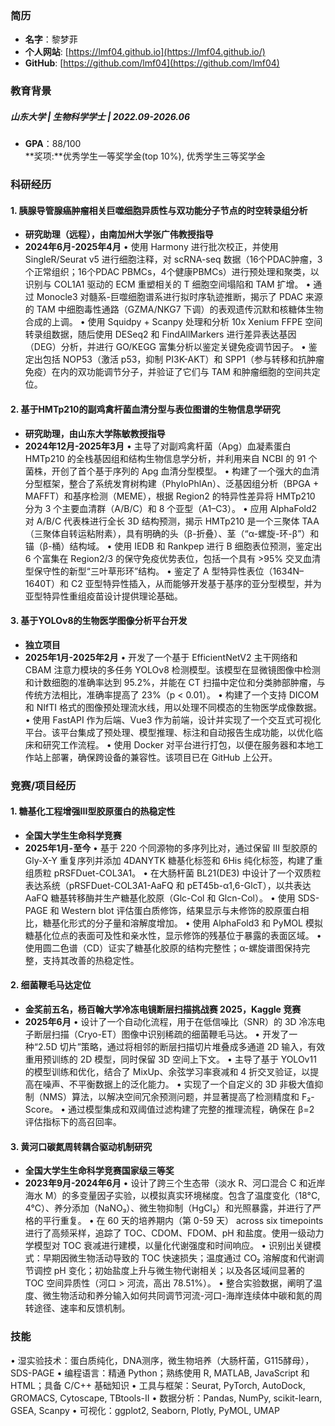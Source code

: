 ### **简历**
* **名字**：黎梦菲
* **个人网站**: [https://lmf04.github.io](https://lmf04.github.io/)
* **GitHub**: [https://github.com/lmf04](https://github.com/lmf04)

### **教育背景**
##### **山东大学** | 生物科学学士 | 2022.09-2026.06 <br>
 * **GPA**：88/100 <br>
**奖项:**优秀学生一等奖学金(top 10%), 优秀学生三等奖学金 

### **科研经历**
#### 1. 胰腺导管腺癌肿瘤相关巨噬细胞异质性与双功能分子节点的时空转录组分析
* **研究助理（远程），由南加州大学张广伟教授指导**
* **2024年6月-2025年4月**
• 使用 Harmony 进行批次校正，并使用 SingleR/Seurat v5 进行细胞注释，对 scRNA-seq 数据（16个PDAC肿瘤，3个正常组织；16个PDAC PBMCs，4个健康PBMCs）进行预处理和聚类，以识别与 COL1A1 驱动的 ECM 重塑相关的 T 细胞空间塌陷和 TAM 扩增。
• 通过 Monocle3 对髓系-巨噬细胞谱系进行拟时序轨迹推断，揭示了 PDAC 来源的 TAM 中细胞毒性通路（GZMA/NKG7 下调）的表观遗传沉默和核糖体生物合成的上调。
• 使用 Squidpy + Scanpy 处理和分析 10x Xenium FFPE 空间转录组数据，随后使用 DESeq2 和 FindAllMarkers 进行差异表达基因（DEG）分析，并进行 GO/KEGG 富集分析以鉴定关键免疫调节因子。
• 鉴定出包括 NOP53（激活 p53，抑制 PI3K-AKT）和 SPP1（参与转移和抗肿瘤免疫）在内的双功能调节分子，并验证了它们与 TAM 和肿瘤细胞的空间共定位。

#### 2. 基于HMTp210的副鸡禽杆菌血清分型与表位图谱的生物信息学研究
* **研究助理，由山东大学陈敏教授指导**
* **2024年12月-2025年3月**
• 主导了对副鸡禽杆菌（Apg）血凝素蛋白 HMTp210 的全栈基因组和结构生物信息学分析，并利用来自 NCBI 的 91 个菌株，开创了首个基于序列的 Apg 血清分型模型。
• 构建了一个强大的血清分型框架，整合了系统发育树构建（PhyloPhlAn）、泛基因组分析（BPGA + MAFFT）和基序检测（MEME），根据 Region2 的特异性差异将 HMTp210 分为 3 个主要血清群（A/B/C）和 8 个亚型（A1–C3）。
• 应用 AlphaFold2 对 A/B/C 代表株进行全长 3D 结构预测，揭示 HMTp210 是一个三聚体 TAA（三聚体自转运粘附素），具有明确的头（β-折叠）、茎（“α-螺旋-环-β”）和锚（β-桶）结构域。
• 使用 IEDB 和 Rankpep 进行 B 细胞表位预测，鉴定出 6 个富集在 Region2/3 的保守免疫优势表位，包括一个具有 >95% 交叉血清型保守性的新型“三叶草形环”结构。
• 鉴定了 A 型特异性表位（1634N–1640T）和 C2 亚型特异性插入，从而能够开发基于基序的亚分型模型，并为亚型特异性重组疫苗设计提供理论基础。

#### 3. 基于YOLOv8的生物医学图像分析平台开发
* **独立项目**
* **2025年1月-2025年2月**
• 开发了一个基于 EfficientNetV2 主干网络和 CBAM 注意力模块的多任务 YOLOv8 检测模型。该模型在显微镜图像中检测和计数细胞的准确率达到 95.2%，并能在 CT 扫描中定位和分类肺部肿瘤，与传统方法相比，准确率提高了 23%（p < 0.01）。
• 构建了一个支持 DICOM 和 NIfTI 格式的图像预处理流水线，用以处理不同模态的生物医学成像数据。
• 使用 FastAPI 作为后端、Vue3 作为前端，设计并实现了一个交互式可视化平台。该平台集成了预处理、模型推理、标注和自动报告生成功能，以优化临床和研究工作流程。
• 使用 Docker 对平台进行打包，以便在服务器和本地工作站上部署，确保跨设备的兼容性。该项目已在 GitHub 上公开。

### **竞赛/项目经历**
#### 1. 糖基化工程增强III型胶原蛋白的热稳定性
* **全国大学生生命科学竞赛**
* **2025年1月-至今**
• 基于 220 个同源物的多序列比对，通过保留 III 型胶原的 Gly-X-Y 重复序列并添加 4DANYTK 糖基化标签和 6His 纯化标签，构建了重组质粒 pRSFDuet-COL3A1。
• 在大肠杆菌 BL21(DE3) 中设计了一个双质粒表达系统（pRSFDuet-COL3A1-AaFQ 和 pET45b-α1,6-GlcT），以共表达 AaFQ 糖基转移酶并生产糖基化胶原（Glc-Col 和 Glcn-Col）。
• 使用 SDS-PAGE 和 Western blot 评估蛋白质修饰，结果显示与未修饰的胶原蛋白相比，糖基化形式的分子量和溶解度增加。
• 使用 AlphaFold3 和 PyMOL 模拟糖基化位点的表面可及性和亲水性，显示修饰的残基位于暴露的表面区域。
• 使用圆二色谱（CD）证实了糖基化胶原的结构完整性；α-螺旋谱图保持完整，支持其改善的热稳定性。

#### 2. 细菌鞭毛马达定位
* **金奖前五名，杨百翰大学冷冻电镜断层扫描挑战赛 2025，Kaggle 竞赛**
* **2025年6月**
• 设计了一个自动化流程，用于在低信噪比（SNR）的 3D 冷冻电子断层扫描（Cryo-ET）图像中识别稀疏的细菌鞭毛马达。
• 开发了一种“2.5D 切片”策略，通过将相邻的断层扫描切片堆叠成多通道 2D 输入，有效重用预训练的 2D 模型，同时保留 3D 空间上下文。
• 主导了基于 YOLOv11 的模型训练和优化，结合了 MixUp、余弦学习率衰减和 4 折交叉验证，以提高在噪声、不平衡数据上的泛化能力。
• 实现了一个自定义的 3D 非极大值抑制（NMS）算法，以解决空间冗余预测问题，并显著提高了检测精度和 F₂-Score。
• 通过模型集成和双阈值过滤构建了完整的推理流程，确保在 β=2 评估指标下的高召回率。

#### 3. 黄河口碳氮周转耦合驱动机制研究
* **全国大学生生命科学竞赛国家级三等奖**
* **2023年9月-2024年6月**
• 设计了跨三个生态带（淡水 R、河口混合 C 和近岸海水 M）的多变量因子实验，以模拟真实环境梯度。包含了温度变化（18°C, 4°C）、养分添加（NaNO₃）、微生物抑制（HgCl₂）和光照暴露，并进行了严格的平行重复。
• 在 60 天的培养期内（第 0-59 天） across six timepoints 进行了高频采样，追踪了 TOC、CDOM、FDOM、pH 和盐度。使用一级动力学模型对 TOC 衰减进行建模，以量化代谢强度和时间响应。
• 识别出关键模式：早期因微生物活动导致的 TOC 快速损失；温度通过 CO₂ 溶解度和代谢调节调控 pH 变化；初始盐度上升与微生物代谢相关；以及各区域间显著的 TOC 空间异质性（河口 > 河流，高出 78.51%）。
• 整合实验数据，阐明了温度、微生物活动和养分输入如何共同调节河流-河口-海岸连续体中碳和氮的周转途径、速率和反馈机制。

### **技能**
• 湿实验技术：蛋白质纯化，DNA测序，微生物培养（大肠杆菌，G115酵母），SDS-PAGE
• 编程语言：精通 Python；熟练使用 R, MATLAB, JavaScript 和 HTML；具备 C/C++ 基础知识
• 工具与框架：Seurat, PyTorch, AutoDock, GROMACS, Cytoscape, TBtools-II
• 数据分析：Pandas, NumPy, scikit-learn, GSEA, Scanpy
• 可视化：ggplot2, Seaborn, Plotly, PyMOL, UMAP